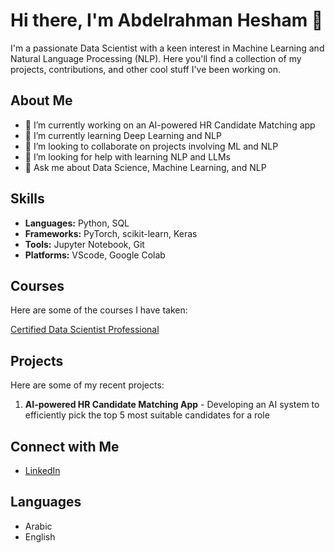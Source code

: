 # Hi there, I'm Abdelrahman Hesham 👋


I'm a passionate Data Scientist with a keen interest in Machine Learning and Natural Language Processing (NLP). Here you'll find a collection of my projects, contributions, and other cool stuff I've been working on.

## About Me

- 🔭 I’m currently working on an AI-powered HR Candidate Matching app
- 🌱 I’m currently learning Deep Learning and NLP
- 👯 I’m looking to collaborate on projects involving ML and NLP
- 🤔 I’m looking for help with learning NLP and LLMs
- 💬 Ask me about Data Science, Machine Learning, and NLP


## Skills

- **Languages:** Python, SQL
- **Frameworks:** PyTorch, scikit-learn, Keras
- **Tools:** Jupyter Notebook, Git
- **Platforms:** VScode, Google Colab

## Courses
Here are some of the courses I have taken:

[Certified Data Scientist Professional](https://www.epsiloneg.com/course/cdsp/)

## Projects

Here are some of my recent projects:

1. **AI-powered HR Candidate Matching App** - Developing an AI system to efficiently pick the top 5 most suitable candidates for a role 

## Connect with Me

- [LinkedIn](https://www.linkedin.com/in/abdelrahman-ibrahim-%F0%9F%87%B5%F0%9F%87%B8-787712217/)


## Languages

- Arabic
- English

